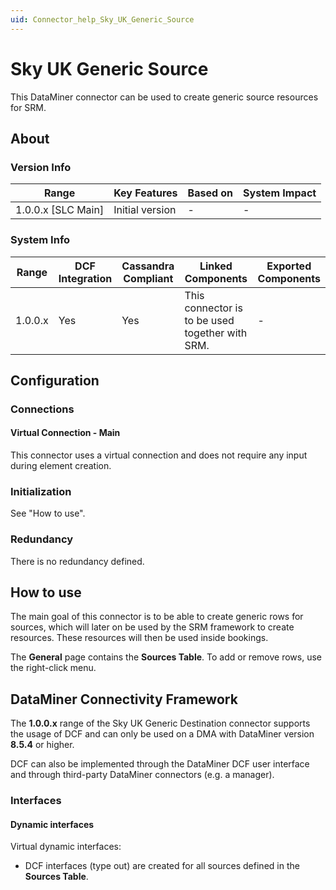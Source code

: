 ```yaml
---
uid: Connector_help_Sky_UK_Generic_Source
---
```


# Sky UK Generic Source

This DataMiner connector can be used to create generic source resources for SRM.

## About

### Version Info

| Range                | Key Features     | Based on     | System Impact     |
|----------------------|------------------|--------------|-------------------|
| 1.0.0.x \[SLC Main\] | Initial version  | \-           | \-                |

### System Info

| **Range** | **DCF Integration** | **Cassandra Compliant** | **Linked Components**                           | **Exported Components** |
|-----------|---------------------|-------------------------|-------------------------------------------------|-------------------------|
| 1.0.0.x   | Yes                 | Yes                     | This connector is to be used together with SRM. | \-                      |

## Configuration

### Connections

#### Virtual Connection - Main

This connector uses a virtual connection and does not require any input during element creation.

### Initialization

See "How to use".

### Redundancy

There is no redundancy defined.

## How to use

The main goal of this connector is to be able to create generic rows for sources, which will later on be used by the SRM framework to create resources. These resources will then be used inside bookings.

The **General** page contains the **Sources Table**. To add or remove rows, use the right-click menu.

## DataMiner Connectivity Framework

The **1.0.0.x** range of the Sky UK Generic Destination connector supports the usage of DCF and can only be used on a DMA with DataMiner version **8.5.4** or higher.

DCF can also be implemented through the DataMiner DCF user interface and through third-party DataMiner connectors (e.g. a manager).

### Interfaces

#### Dynamic interfaces

Virtual dynamic interfaces:

- DCF interfaces (type out) are created for all sources defined in the **Sources Table**.

